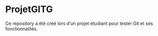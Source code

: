 # ProjetGITG

Ce repository a été créé lors d’un projet étudiant pour tester Git et ses fonctionnalités.

